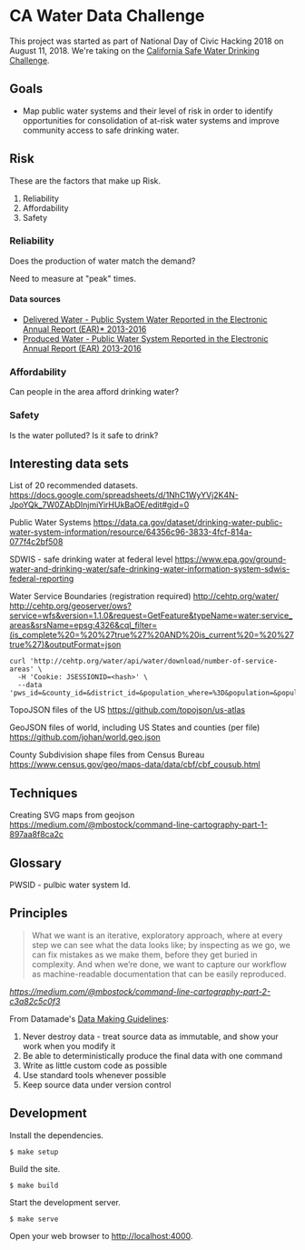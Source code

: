 # CA Water Data Challenge

This project was started as part of National Day of Civic Hacking 2018 on August
11, 2018. We're taking on the [California Safe Water Drinking
Challenge](http://waterchallenge.data.ca.gov/).


## Goals

- Map public water systems and their level of risk in order to identify opportunities for
  consolidation of at-risk water systems and improve community access to safe
  drinking water.


## Risk

These are the factors that make up Risk.

1. Reliability
1. Affordability
1. Safety


### Reliability

Does the production of water match the demand?

Need to measure at "peak" times.


#### Data sources

- [Delivered Water - Public System Water Reported in the Electronic Annual
  Report (EAR)\* 2013-2016](https://data.ca.gov/dataset/drinking-water-%E2%80%93-public-water-system-annually-reported-water-production-and-delivery-0)
- [Produced Water - Public Water System Reported in the Electronic Annual Report
  (EAR) 2013-2016](https://data.ca.gov/dataset/drinking-water-%E2%80%93-public-water-system-annually-reported-water-production-and-delivery-2)


### Affordability

Can people in the area afford drinking water?


### Safety

Is the water polluted? Is it safe to drink?


## Interesting data sets

List of 20 recommended datasets.
https://docs.google.com/spreadsheets/d/1NhC1WyYVj2K4N-JpoYQk_7W0ZAbDInjmiYirHUkBaOE/edit#gid=0

Public Water Systems
https://data.ca.gov/dataset/drinking-water-public-water-system-information/resource/64356c96-3833-4fcf-814a-077f4c2bf508

SDWIS - safe drinking water at federal level
https://www.epa.gov/ground-water-and-drinking-water/safe-drinking-water-information-system-sdwis-federal-reporting

Water Service Boundaries (registration required)
http://cehtp.org/water/
http://cehtp.org/geoserver/ows?service=wfs&version=1.1.0&request=GetFeature&typeName=water:service_areas&srsName=epsg:4326&cql_filter=(is_complete%20=%20%27true%27%20AND%20is_current%20=%20%27true%27)&outputFormat=json

```
curl 'http://cehtp.org/water/api/water/download/number-of-service-areas' \
  -H 'Cookie: JSESSIONID=<hash>' \
  --data 'pws_id=&county_id=&district_id=&population_where=%3D&population=&population_range=&connection_where=%3D&connection_count=&connections_range=&current=true&complete=true'
```

TopoJSON files of the US
https://github.com/topojson/us-atlas

GeoJSON files of world, including US States and counties (per file)
https://github.com/johan/world.geo.json

County Subdivision shape files from Census Bureau
https://www.census.gov/geo/maps-data/data/cbf/cbf_cousub.html


## Techniques

Creating SVG maps from geojson
https://medium.com/@mbostock/command-line-cartography-part-1-897aa8f8ca2c


## Glossary

PWSID - pulbic water system Id.


## Principles

> What we want is an iterative, exploratory approach, where at every step we can
> see what the data looks like; by inspecting as we go, we can fix mistakes as we
> make them, before they get buried in complexity. And when we’re done, we want to
> capture our workflow as machine-readable documentation that can be easily
> reproduced.

_https://medium.com/@mbostock/command-line-cartography-part-2-c3a82c5c0f3_

From Datamade's [Data Making Guidelines](https://github.com/datamade/data-making-guidelines):

1. Never destroy data - treat source data as immutable, and show your work when you modify it
1. Be able to deterministically produce the final data with one command
1. Write as little custom code as possible
1. Use standard tools whenever possible
1. Keep source data under version control


## Development

Install the dependencies.

    $ make setup

Build the site.

    $ make build

Start the development server.

    $ make serve

Open your web browser to [http://localhost:4000](http://localhost:4000/).

